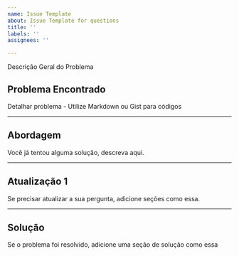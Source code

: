 ```yaml
---
name: Issue Template
about: Issue Template for questions
title: ''
labels: ''
assignees: ''

---
```


Descrição Geral do Problema

## Problema Encontrado
Detalhar problema - Utilize Markdown ou Gist para códigos

---

## Abordagem
Você já tentou alguma solução, descreva aqui.

---

## Atualização 1
Se precisar atualizar a sua pergunta, adicione seções como essa.

---

## Solução
Se o problema foi resolvido, adicione uma seção de solução como essa
